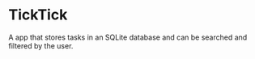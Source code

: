 # TickTick
A app that stores tasks in an SQLite database and can be searched and filtered by the user.
